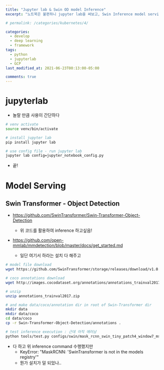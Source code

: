 ```yaml
---
title: "Jupyter lab & Swin OD model Inference"
excerpt: "노트북은 불편하니 jupyter lab을 써보고, Swin Inference model serving도 해보자!"

# permalink: /categories/kubernetes/4/

categories:
  - develop
  - deep learning
  - framework
tags:
  - python
  - jupyterlab
  - GCP
last_modified_at: 2021-06-23T00:13:00-05:00

comments: true
---
```


# jupyterlab

- 놀랄 만큼 사용이 간단하다

```bash
# venv activate
source venv/bin/activate

# install jupyter lab
pip install jupyter lab

# use config file - run jupyter lab
jupyter lab config=jupyter_notebook_config.py
```
- 끝!


# Model Serving

## Swin Transformer - Object Detection
- https://github.com/SwinTransformer/Swin-Transformer-Object-Detection
  - 위 코드를 활용하여 inference 하고싶음!

- https://github.com/open-mmlab/mmdetection/blob/master/docs/get_started.md
  - 일단 여기서 하라는 설치 다 해주고

``` bash
# model file download
wget https://github.com/SwinTransformer/storage/releases/download/v1.0.3/moby_mask_rcnn_swin_tiny_patch4_window7_1x.pth

# coco annotations download
wget http://images.cocodataset.org/annotations/annotations_trainval2017.zip

# unzip
unzip annotations_trainval2017.zip

# and make data/coco/annotation dir in root of Swin-Transformer dir
mkdir data
mkdir data/coco
cd data/coco
cp -r Swin-Transformer-Object-Detection/annotations .

# test inference execution : 근데 아직 에러남
python tools/test.py configs/swin/mask_rcnn_swin_tiny_patch4_window7_mstrain_480-800_adamw_1x_coco.py mask_r_cnn_swinT_Lr1x/mask_rcnn_swin_tiny_patch4_window7_1x.pth --eval bbox segm
```
- 다 하고 위 inference command 수행했지만
  - KeyError: "MaskRCNN: 'SwinTransformer is not in the models registry'"
  - 뭔가 설치가 덜 되었나..
